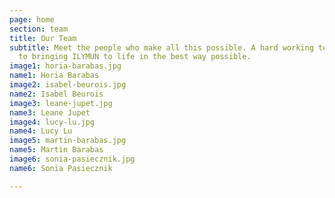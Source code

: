 ```yaml
---
page: home
section: team
title: Our Team
subtitle: Meet the people who make all this possible. A hard working team dedicated
  to bringing ILYMUN to life in the best way possible.
image1: horia-barabas.jpg
name1: Horia Barabas
image2: isabel-beurois.jpg
name2: Isabel Beurois
image3: leane-jupet.jpg
name3: Leane Jupet
image4: lucy-lu.jpg
name4: Lucy Lu
image5: martin-barabas.jpg
name5: Martin Barabas
image6: sonia-pasiecznik.jpg
name6: Sonia Pasiecznik

---
```


